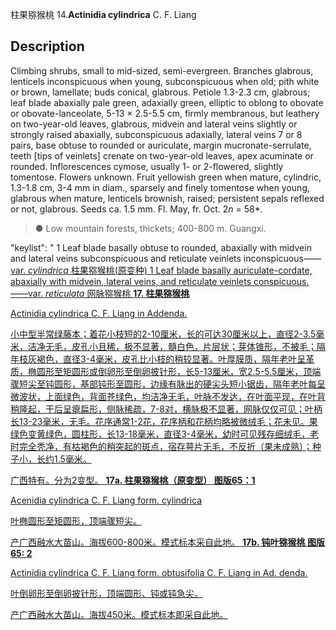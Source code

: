 柱果猕猴桃
14.**Actinidia cylindrica** C. F. Liang

## Description
Climbing shrubs, small to mid-sized, semi-evergreen. Branches glabrous, lenticels inconspicuous when young, subconspicuous when old; pith white or brown, lamellate; buds conical, glabrous. Petiole 1.3-2.3 cm, glabrous; leaf blade abaxially pale green, adaxially green, elliptic to oblong to obovate or obovate-lanceolate, 5-13 × 2.5-5.5 cm, firmly membranous, but leathery on two-year-old leaves, glabrous, midvein and lateral veins slightly or strongly raised abaxially, subconspicuous adaxially, lateral veins 7 or 8 pairs, base obtuse to rounded or auriculate, margin mucronate-serrulate, teeth [tips of veinlets] crenate on two-year-old leaves, apex acuminate or rounded. Inflorescences cymose, usually 1- or 2-flowered, slightly tomentose. Flowers unknown. Fruit yellowish green when mature, cylindric, 1.3-1.8 cm, 3-4 mm in diam., sparsely and finely tomentose when young, glabrous when mature, lenticels brownish, raised; persistent sepals reflexed or not, glabrous. Seeds ca. 1.5 mm. Fl. May, fr. Oct. 2*n* = 58*.


> ●  Low mountain forests, thickets; 400-800 m. Guangxi.

  "keylist": "
1 Leaf blade basally obtuse to rounded, abaxially with midvein and lateral veins subconspicuous and reticulate veinlets inconspicuous——<a href='/info/Actinidia cylindrica var. cylindrica?t=foc'>var. *cylindrica* 柱果猕猴桃(原变种)
1 Leaf blade basally auriculate-cordate, abaxially with midvein, lateral veins, and reticulate veinlets conspicuous.——<a href='/info/Actinidia cylindrica var. reticulata?t=foc'>var. *reticulata* 网脉猕猴桃
**17. 柱果猕猴桃**

Actinidia cylindrica C. F. Liang in Addenda.

小中型半常绿藤本；着花小枝短的2-10厘米，长的可达30厘米以上，直径2-3.5毫米，洁净无毛，皮孔小且稀，极不显著，髓白色，片层状；芽体锥形，不被毛；隔年枝灰褐色，直径3-4毫米，皮孔比小枝的稍较显著。叶厚膜质，隔年老叶呈革质，椭圆形至矩圆形或倒卵形至倒卵披针形，长5-13厘米，宽2.5-5.5厘米，顶端骤短尖至钝圆形，基部钝形至圆形，边缘有脉出的硬尖头短小锯齿，隔年老叶每呈微波状，上面绿色，背面苍绿色，均洁净无毛，叶脉不发达，在叶面平现，在叶背稍隆起，干后呈瘪扁形，侧脉稀疏，7-8对，横脉极不显著，网脉仅仅可见；叶柄长13-23毫米，无毛。花序通常1-2花，花序柄和花柄均略被微绒毛；花未见。果绿色变黄绿色，圆柱形，长13-18毫米，直径3-4毫米，幼时可见残存细绒毛，老时完全秃净，有枯褐色的稍突起的斑点，宿存萼片无毛，不反折（果未成熟）；种子小，长约1.5毫米。

广西特有。分为2变型。
**17a. 柱果猕猴桃（原变型）  图版65：1**

Acenidia cylindrica C. F. Liang form. cylindrica

叶椭圆形至矩圆形，顶端骤短尖。

产广西融水大苗山。海拔600-800米。模式标本采自此地。
**17b. 钝叶猕猴桃  图版65: 2**

Actinidia cylindrica C. F. Liang form. obtusifolia C. F. Liang in Ad. denda.

叶倒卵形至倒卵披针形，顶端圆形、钝或钝急尖。

产广西融水大苗山。海拔450米。模式标本即采自此地。
